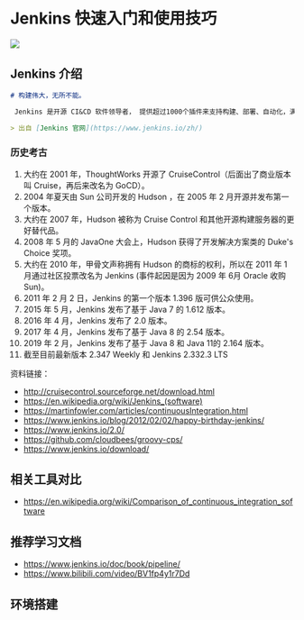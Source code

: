 # Jenkins 快速入门和使用技巧

<image src="https://www.jenkins.io/images/logos/jenkins/Jenkins.svg">


## Jenkins 介绍

```markdown 
# 构建伟大，无所不能。

 Jenkins 是开源 CI&CD 软件领导者， 提供超过1000个插件来支持构建、部署、自动化，满足任何项目的需要。

> 出自 [Jenkins 官网](https://www.jenkins.io/zh/)

 ```

 ### 历史考古

1. 大约在 2001 年，ThoughtWorks 开源了 CruiseControl（后面出了商业版本叫 Cruise，再后来改名为 GoCD）。
1. 2004 年夏天由 Sun 公司开发的 Hudson ，在 2005 年 2 月开源并发布第一个版本。
1. 大约在 2007 年，Hudson 被称为 Cruise Control 和其他开源构建服务器的更好替代品。
1. 2008 年 5 月的 JavaOne 大会上，Hudson 获得了开发解决方案类的 Duke's Choice 奖项。
1. 大约在 2010 年，甲骨文声称拥有 Hudson 的商标的权利，所以在 2011 年 1 月通过社区投票改名为 Jenkins (事件起因是因为 2009 年 6月 Oracle 收购 Sun)。
1. 2011 年 2 月 2 日，Jenkins 的第一个版本 1.396 版可供公众使用。
1. 2015 年 5 月，Jenkins 发布了基于 Java 7 的 1.612 版本。
1. 2016 年 4 月，Jenkins 发布了 2.0 版本。
1. 2017 年 4 月，Jenkins 发布了基于 Java 8 的 2.54 版本。
1. 2019 年 2 月，Jenkins 发布了基于 Java 8 和 Java 11的 2.164 版本。
1. 截至目前最新版本 2.347 Weekly 和 Jenkins 2.332.3 LTS

资料链接：
* http://cruisecontrol.sourceforge.net/download.html
* https://en.wikipedia.org/wiki/Jenkins_(software)
* https://martinfowler.com/articles/continuousIntegration.html
* https://www.jenkins.io/blog/2012/02/02/happy-birthday-jenkins/
* https://www.jenkins.io/2.0/
* https://github.com/cloudbees/groovy-cps/
* https://www.jenkins.io/download/

## 相关工具对比

* https://en.wikipedia.org/wiki/Comparison_of_continuous_integration_software


## 推荐学习文档

* https://www.jenkins.io/doc/book/pipeline/
* https://www.bilibili.com/video/BV1fp4y1r7Dd

## 环境搭建
